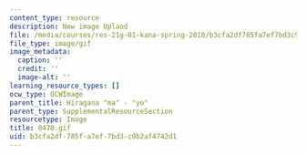 ```yaml
---
content_type: resource
description: New image Uplaod
file: /media/courses/res-21g-01-kana-spring-2010/b3cfa2df785fa7ef7bd3c9b2af4742d1_0470.gif
file_type: image/gif
image_metadata:
  caption: ''
  credit: ''
  image-alt: ''
learning_resource_types: []
ocw_type: OCWImage
parent_title: Hiragana "ma" - "yo"
parent_type: SupplementalResourceSection
resourcetype: Image
title: 0470.gif
uid: b3cfa2df-785f-a7ef-7bd3-c9b2af4742d1
---
```

